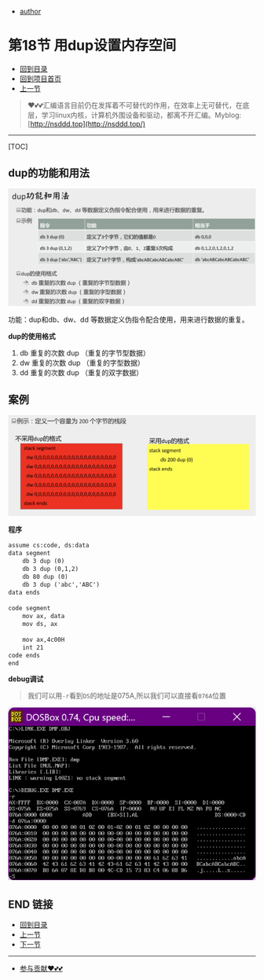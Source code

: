 + [author](https://github.com/3293172751)

# 第18节 用dup设置内存空间

+ [回到目录](../README.md)
+ [回到项目首页](../../README.md)
+ [上一节](17.md)
> ❤️💕💕汇编语言目前仍在发挥着不可替代的作用，在效率上无可替代，在底层，学习linux内核，计算机外围设备和驱动，都离不开汇编。Myblog:[http://nsddd.top](http://nsddd.top/)
---
[TOC]

## dup的功能和用法

![image-20201229223958008](assets/ae1ec7dac5b8224a1c6b3d272a5c5f9f.png)

功能：dup和db、dw、dd 等数据定义伪指令配合使用，用来进行数据的重复。

**dup的使用格式**

1. db 重复的次数 dup （重复的字节型数据） 
2. dw 重复的次数 dup （重复的字型数据） 
3. dd 重复的次数 dup （重复的双字数据）



## 案例

![1635331510768043752](assets/1635331510768043752-165977149584745-165977149900847.png)



**程序**

```assembly
assume cs:code, ds:data
data segment
	db 3 dup (0)
	db 3 dup (0,1,2)
	db 80 dup (0)
	db 3 dup ('abc','ABC')
data ends

code segment
	mov ax, data
	mov ds, ax
	 
	mov ax,4c00H
	int 21
code ends
end
```



**debug调试**

> 我们可以用`-r`看到`DS`的地址是075A,所以我们可以直接看`076A`位置

![image-20220806154713870](assets/image-20220806154713870.png)



## END 链接

+ [回到目录](../README.md)
+ [上一节](17.md)
+ [下一节](19.md)
---
+ [参与贡献❤️💕💕](https://github.com/3293172751/Block_Chain/blob/master/Git/git-contributor.md)